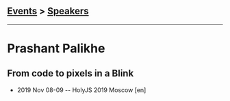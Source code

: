 ## [Events](../README.md) > [Speakers](../speakers.md)
---

# Prashant Palikhe

## From code to pixels in a Blink
- 2019 Nov 08-09 -- HolyJS 2019 Moscow [en]   
